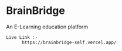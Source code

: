 # BrainBridge
An E-Learning education platform

    Live Link :-
          https://brainbridge-self.vercel.app/
